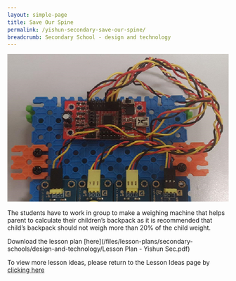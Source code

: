 ```yaml
---
layout: simple-page
title: Save Our Spine
permalink: /yishun-secondary-save-our-spine/
breadcrumb: Secondary School - design and technology
---
```


![anything](/images/in-schools/digital-maker/lesson-plans/secondary/yishun-secondary.png)

The students have to work in group to make a weighing machine that helps parent to calculate their children’s backpack as it is recommended that child’s backpack should not weigh more than 20% of the child weight.

Download the lesson plan [here](/files/lesson-plans/secondary-schools/design-and-technology/Lesson Plan - Yishun Sec.pdf)

To view more lesson ideas, please return to the Lesson Ideas page by [clicking here](/in-schools/digital-maker/lesson-ideas-secondary/)

